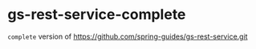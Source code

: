 # gs-rest-service-complete

`complete` version of https://github.com/spring-guides/gs-rest-service.git
